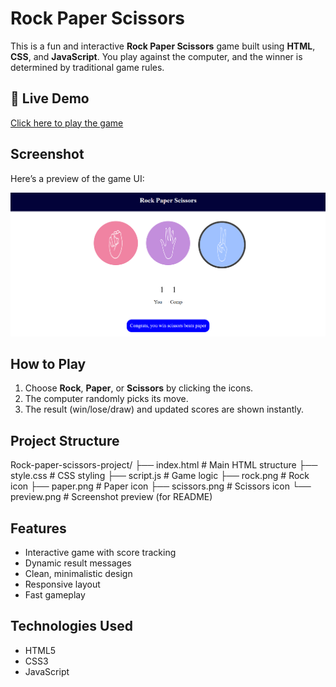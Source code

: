 # Rock Paper Scissors

This is a fun and interactive **Rock Paper Scissors** game built using **HTML**, **CSS**, and **JavaScript**. You play against the computer, and the winner is determined by traditional game rules.

## 🔗 Live Demo

[ Click here to play the game](https://kunal2885.github.io/Rock-paper-scissors-project/)


## Screenshot

Here’s a preview of the game UI:

![Game Screenshot](https://raw.githubusercontent.com/kunal2885/Rock-paper-scissors-project/main/preview.png)




## How to Play

1. Choose **Rock**, **Paper**, or **Scissors** by clicking the icons.
2. The computer randomly picks its move.
3. The result (win/lose/draw) and updated scores are shown instantly.


## Project Structure
Rock-paper-scissors-project/
├── index.html # Main HTML structure
├── style.css # CSS styling
├── script.js # Game logic
├── rock.png # Rock icon
├── paper.png # Paper icon
├── scissors.png # Scissors icon
└── preview.png # Screenshot preview (for README)



## Features

- Interactive game with score tracking
- Dynamic result messages
- Clean, minimalistic design
- Responsive layout
- Fast gameplay

## Technologies Used

- HTML5
- CSS3
- JavaScript 


